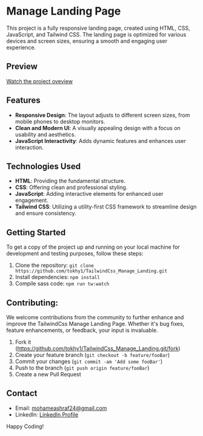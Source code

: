 # Manage Landing Page

This project is a fully responsive landing page, created using HTML, CSS, JavaScript, and Tailwind CSS. The landing page is optimized for various devices and screen sizes, ensuring a smooth and engaging user experience.

## Preview

[Watch the project oveview](https://github.com/tokhy1/SASS_Portfolio/assets/140895791/c09367e9-bce2-447d-83a2-d41d86f6843f)


## Features

- **Responsive Design**: The layout adjusts to different screen sizes, from mobile phones to desktop monitors.
- **Clean and Modern UI**: A visually appealing design with a focus on usability and aesthetics.
- **JavaScript Interactivity**: Adds dynamic features and enhances user interaction.


## Technologies Used

- **HTML**: Providing the fundamental structure.
- **CSS**: Offering clean and professional styling.
- **JavaScript**: Adding interactive elements for enhanced user engagement.
- **Tailwind CSS**: Utilizing a utility-first CSS framework to streamline design and ensure consistency.


## Getting Started

To get a copy of the project up and running on your local machine for development and testing purposes, follow these steps:

1. Clone the repository: `git clone https://github.com/tokhy1/TailwindCss_Manage_Landing.git`
2. Install dependencies: `npm install`
3. Compile sass code: `npm run tw:watch`


## Contributing:

We welcome contributions from the community to further enhance and improve the TailwindCss Manage Landing Page. Whether it's bug fixes, feature enhancements, or feedback, your input is invaluable.
1. Fork it (<https://github.com/tokhy1/TailwindCss_Manage_Landing.git/fork>)
2. Create your feature branch (`git checkout -b feature/fooBar`)
3. Commit your changes (`git commit -am 'Add some fooBar'`)
4. Push to the branch (`git push origin feature/fooBar`)
5. Create a new Pull Request
   

## Contact 
- Email: <mohameashraf24@gmail.com>
- LinkedIn: [LinkedIn Profile](https://www.linkedin.com/in/mohamed-ashraf-abd-elmoneam-409538246?lipi=urn%3Ali%3Apage%3Ad_flagship3_profile_view_base_contact_details%3BgLq%2BPh0QQX62Mwzt3ozQGQ%3D%3D)


Happy Coding!

